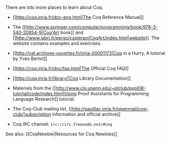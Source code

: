 There are lots more places to learn about Coq.

 * [[http://coq.inria.fr/doc-eng.html|The Coq Reference Manual]]

 * The [[http://www.springer.com/computer/programming/book/978-3-540-20854-9|Coq'Art book]] and [[http://www.labri.fr/perso/casteran/CoqArt/index.html|website]].  The website contains examples and exercises.

 * [[http://cel.archives-ouvertes.fr/inria-00001173|Coq in a Hurry, A tutorial by Yves Bertot]]

 * [[http://coq.inria.fr/doc/faq.html|The Official Coq FAQ]]

 * [[http://coq.inria.fr/library/|Coq Library Documentation]]

 * Materials from the [[http://www.cis.upenn.edu/~plclub/popl08-tutorial/code/index.html|Using Proof Assistants for Programming Language Research]] tutorial.

 * The Coq-Club mailing list, [[http://pauillac.inria.fr/pipermail/coq-club/|subscription information and official archive]]

 * Coq IRC channel: `irc://irc.freenode.net/#coq`

See also: [[CoqNewbie|Resources for Coq Newbies]]
